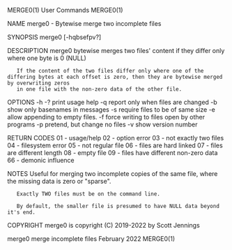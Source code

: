 MERGE0(1)                                                                User Commands                                                               MERGE0(1)

NAME
       merge0 - Bytewise merge two incomplete files

SYNOPSIS
       merge0 [-hqbsefpv?] <file1> <file2>

DESCRIPTION
       merge0 bytewise merges two files' content if they differ only where one byte is 0 (NULL)

       If the content of the two files differ only where one of the differing bytes at each offset is zero, then they are bytewise merged by overwriting zeros
       in one file with the non-zero data of the other file.
OPTIONS
       -h -? print usage help
       -q report only when files are changed
       -b show only basenames in messages
       -s require files to be of same size
       -e allow appending to empty files.
       -f force writing to files open by other programs
       -p pretend, but change no files
       -v show version number

RETURN CODES
       01 - usage/help
       02 - option error
       03 - not exactly two files
       04 - filesystem error
       05 - not regular file
       06 - files are hard linked
       07 - files are different length
       08 - empty file
       09 - files have different non-zero data
       66 - demonic influence

NOTES
       Useful for merging two incomplete copies of the same file, where the missing data is zero or "sparse".

       Exactly TWO files must be on the command line.

       By default, the smaller file is presumed to have NULL data beyond it's end.

COPYRIGHT
       merge0 is copyright (C) 2019-2022 by Scott Jennings

merge0    merge incomplete files                                         February 2022                                                               MERGE0(1)
